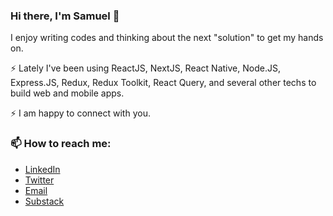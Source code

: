 ### Hi there, I'm Samuel 👋

I enjoy writing codes and thinking about the next "solution" to get my hands on. 

⚡ Lately I've been using ReactJS, NextJS, React Native, Node.JS, Express.JS, Redux, Redux Toolkit, React Query, and several other techs to build web and mobile apps. 

⚡ I am happy to connect with you. 
  
### 📫 How to reach me:
-  [LinkedIn](https://www.linkedin.com/in/samuel-ibrahim-84154818b/)
-  [Twitter](https://www.twitter.com/Oluwanbowa)
-  [Email](samuelibrahim3029@gmail.com)
-  [Substack](https://oluwanbowa.substack.com/)




